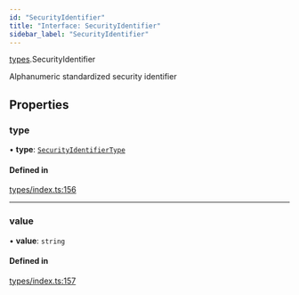 ```yaml
---
id: "SecurityIdentifier"
title: "Interface: SecurityIdentifier"
sidebar_label: "SecurityIdentifier"
---
```


[types](../../../modules/Types/Types.md).SecurityIdentifier

Alphanumeric standardized security identifier

## Properties

### type

• **type**: [`SecurityIdentifierType`](../../../enums/Types/SecurityIdentifierType/SecurityIdentifierType.md)

#### Defined in

[types/index.ts:156](https://github.com/PolymeshAssociation/polymesh-sdk/blob/2d3ac2aea/src/types/index.ts#L156)

___

### value

• **value**: `string`

#### Defined in

[types/index.ts:157](https://github.com/PolymeshAssociation/polymesh-sdk/blob/2d3ac2aea/src/types/index.ts#L157)
